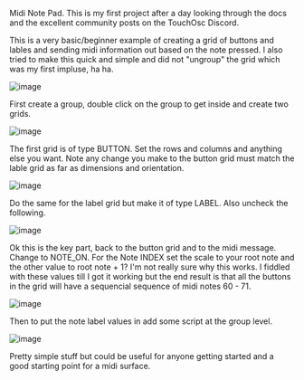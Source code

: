 Midi Note Pad.  This is my first project after a day looking through the docs and the excellent community posts on the TouchOsc Discord.

This is a very basic/beginner example of creating a grid of buttons and lables and sending midi information out based on the note pressed.
I also tried to make this quick and simple and did not "ungroup" the grid which was my first impluse, ha ha.




![image](https://user-images.githubusercontent.com/8905472/219409314-85da6912-e036-4400-ae01-5c222a4ef196.png)


First create a group, double click on the group to get inside and create two grids.

![image](https://user-images.githubusercontent.com/8905472/219444546-8efdd3a1-4549-4932-b35e-b803dcae2fae.png)

The first grid is of type BUTTON.  Set the rows and columns and anything else you want.  Note any change you make to the button grid must match the lable grid as far as dimensions and orientation.

![image](https://user-images.githubusercontent.com/8905472/219445922-a487111c-f32b-4216-91d3-5e97087f2b67.png)



Do the same for the label grid but make it of type LABEL.  Also uncheck the following.

![image](https://user-images.githubusercontent.com/8905472/219447929-f2a412b1-fbd7-40c7-8cf6-3fc48ad9ff8e.png)

Ok this is the key part, back to the button grid and to the midi message. Change to NOTE_ON.  For the Note INDEX set the scale to your root note and the other value to root note + 1?  I'm not really sure why this works. I fiddled with these values till I got it working but the end result is that all the buttons in the grid will have a sequencial sequence of midi notes 60 - 71.



![image](https://user-images.githubusercontent.com/8905472/219448670-d0dc7385-0e63-43d2-a2d5-36e194127f2f.png)


Then to put the note label values in add some script at the group level.

![image](https://user-images.githubusercontent.com/8905472/219451305-f565093c-d7a6-439f-8963-9a99c21e7da3.png)

Pretty simple stuff but could be useful for anyone getting started and a good starting point for a midi surface.

